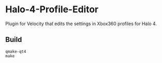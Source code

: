 # Halo-4-Profile-Editor

Plugin for Velocity that edits the settings in Xbox360 profiles for Halo 4.

## Build
```
qmake-qt4
make
```
